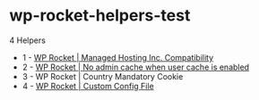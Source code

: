 # wp-rocket-helpers-test

4 Helpers

- 1 -  [WP Rocket | Managed Hosting Inc. Compatibility](https://github.com/alfonso100/wp-rocket-helpers-test/tree/master/wp-rocket-managed-hosting-compatibility)
- 2 -  [WP Rocket | No admin cache when user cache is enabled](https://github.com/alfonso100/wp-rocket-helpers-test/tree/master/wp-rocket-no-admin-cache)
- 3 -  WP Rocket | Country Mandatory Cookie
- 4 -  [WP Rocket | Custom Config File](https://github.com/alfonso100/wp-rocket-helpers-test/tree/master/wp-rocket-custom-config-file)